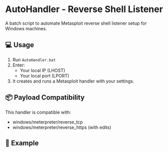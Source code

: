 # AutoHandler - Reverse Shell Listener

A batch script to automate Metasploit reverse shell listener setup for Windows machines.

## 💻 Usage
1. Run `AutoHandler.bat`
2. Enter:
   - Your local IP (LHOST)
   - Your local port (LPORT)
3. It creates and runs a Metasploit handler with your settings.

## 📦 Payload Compatibility
This handler is compatible with:
- windows/meterpreter/reverse_tcp
- windows/meterpreter/reverse_https (with edits)

## 📂 Example
